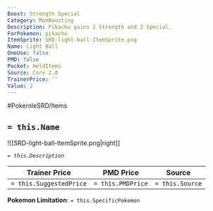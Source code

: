```yaml
---
Boost: Strength Special
Category: MonBoosting
Description: Pikachu gains 2 Strength and 2 Special.
ForPokemon: pikachu
ItemSprite: SRD-light-ball-ItemSprite.png
Name: Light Ball
OneUse: false
PMD: false
Pocket: HeldItems
Source: Core 2.0
TrainerPrice: ''
Value: 2
---
```


#PokeroleSRD/Items

## `= this.Name`

![[SRD-light-ball-ItemSprite.png|right]]

*`= this.Description`*

| Trainer Price           | PMD Price         | Source | 
| ----------------------- | ----------------- | ------ |
| `= this.SuggestedPrice` | `= this.PMDPrice` | `= this.Source`

**Pokemon Limitation**: `= this.SpecificPokemon`

